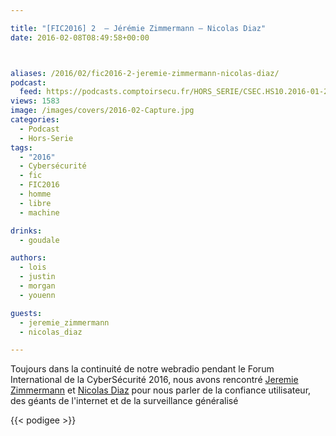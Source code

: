 ```yaml
---

title: "[FIC2016] 2  – Jérémie Zimmermann – Nicolas Diaz"
date: 2016-02-08T08:49:58+00:00



aliases: /2016/02/fic2016-2-jeremie-zimmermann-nicolas-diaz/
podcast:
  feed: https://podcasts.comptoirsecu.fr/HORS_SERIE/CSEC.HS10.2016-01-25.FIC2016.J%c3%a9r%c3%a9mie_Zimmermann_Nicolas_Diaz.mp3
views: 1583
image: /images/covers/2016-02-Capture.jpg
categories:
  - Podcast
  - Hors-Serie
tags:
  - "2016"
  - Cybersécurité
  - fic
  - FIC2016
  - homme
  - libre
  - machine

drinks:
  - goudale

authors:
  - lois
  - justin
  - morgan
  - youenn

guests:
  - jeremie_zimmermann
  - nicolas_diaz

---
```

Toujours dans la continuité de notre webradio pendant le Forum International de la CyberSécurité 2016, nous avons rencontré [Jeremie Zimmermann](https://twitter.com/jerezim) et [Nicolas Diaz](https://twitter.com/nicoladiaz) pour nous parler de la confiance utilisateur, des géants de l'internet et de la surveillance généralisé

{{< podigee >}}

